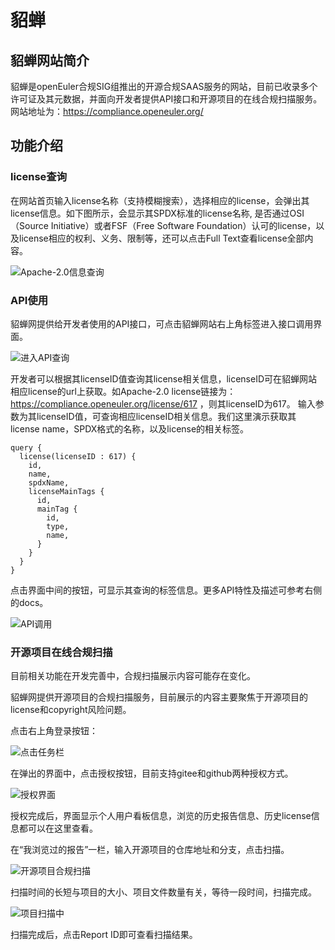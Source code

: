 # 貂蝉

## 貂蝉网站简介
貂蝉是openEuler合规SIG组推出的开源合规SAAS服务的网站，目前已收录多个许可证及其元数据，并面向开发者提供API接口和开源项目的在线合规扫描服务。
网站地址为：https://compliance.openeuler.org/


## 功能介绍

### license查询
在网站首页输入license名称（支持模糊搜索），选择相应的license，会弹出其license信息。如下图所示，会显示其SPDX标准的license名称, 是否通过OSI（Source Initiative）或者FSF（Free Software Foundation）认可的license，以及license相应的权利、义务、限制等，还可以点击Full Text查看license全部内容。

![Apache-2.0信息查询](https://gitee.com/openeuler/compliance/tree/master/img/diaochan/apache-2.0.png)

### API使用
貂蝉网提供给开发者使用的API接口，可点击貂蝉网站右上角标签进入接口调用界面。

![进入API查询](https://gitee.com/openeuler/compliance/tree/master/img/diaochan/api.png)

开发者可以根据其licenseID值查询其license相关信息，licenseID可在貂蝉网站相应license的url上获取。如Apache-2.0 license链接为： https://compliance.openeuler.org/license/617 ，则其licenseID为617。
输入参数为其licenseID值，可查询相应licenseID相关信息。我们这里演示获取其license name，SPDX格式的名称，以及license的相关标签。
```
query {
  license(licenseID : 617) {
    id,
    name,
    spdxName,
    licenseMainTags {
      id,
      mainTag {
        id,
        type,
        name,
      }
    }
  }
}
```
点击界面中间的按钮，可显示其查询的标签信息。更多API特性及描述可参考右侧的docs。

![API调用](https://gitee.com/openeuler/compliance/tree/master/img/diaochan/api-use.png)

### 开源项目在线合规扫描
目前相关功能在开发完善中，合规扫描展示内容可能存在变化。

貂蝉网提供开源项目的合规扫描服务，目前展示的内容主要聚焦于开源项目的license和copyright风险问题。

点击右上角登录按钮：

![点击任务栏](https://gitee.com/openeuler/compliance/tree/master/img/diaochan/bookbar.png)

在弹出的界面中，点击授权按钮，目前支持gitee和github两种授权方式。

![授权界面](https://gitee.com/openeuler/compliance/tree/master/img/diaochan/login.png)

授权完成后，界面显示个人用户看板信息，浏览的历史报告信息、历史license信息都可以在这里查看。

在“我浏览过的报告”一栏，输入开源项目的仓库地址和分支，点击扫描。

![开源项目合规扫描](https://gitee.com/openeuler/compliance/tree/master/img/diaochan/how-to-scan.png)

扫描时间的长短与项目的大小、项目文件数量有关，等待一段时间，扫描完成。

![项目扫描中](https://gitee.com/openeuler/compliance/tree/master/img/diaochan/scan-process.png)

扫描完成后，点击Report ID即可查看扫描结果。

